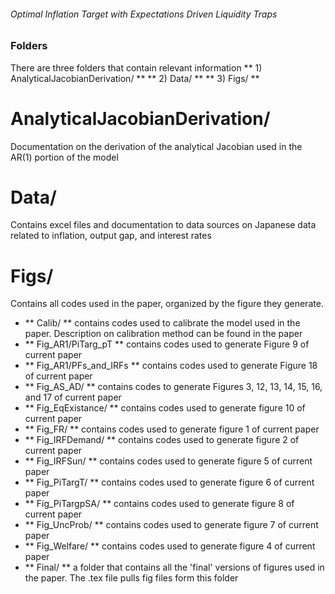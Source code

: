 ###### Optimal Inflation Target with Expectations Driven Liquidity Traps

### Folders
There are three folders that contain relevant information
** 1) AnalyticalJacobianDerivation/ **
** 2) Data/ **
** 3) Figs/ **

# AnalyticalJacobianDerivation/
Documentation on the derivation of the analytical Jacobian used in the AR(1) portion of the model

# Data/
Contains excel files and documentation to data sources on Japanese data related to inflation, output gap, and interest rates

# Figs/
Contains all codes used in the paper, organized by the figure they generate. 
- ** Calib/ ** contains codes used to calibrate the model used in the paper. Description on calibration method can be found in the paper
- ** Fig_AR1/PiTarg_pT ** contains codes used to generate Figure 9 of current paper
- ** Fig_AR1/PFs_and_IRFs ** contains codes used to generate Figure 18 of current paper
- ** Fig_AS_AD/ ** contains codes to generate Figures 3, 12, 13, 14, 15, 16, and 17 of current paper
- ** Fig_EqExistance/ ** contains codes used to generate figure 10 of current paper
- ** Fig_FR/ ** contains codes used to generate figure 1 of current paper
- ** Fig_IRFDemand/ ** contains codes used to generate figure 2 of current paper
- ** Fig_IRFSun/ ** contains codes used to generate figure 5 of current paper
- ** Fig_PiTargT/ ** contains codes used to generate figure 6 of current paper
- ** Fig_PiTargpSA/ ** contains codes used to generate figure 8 of current paper
- ** Fig_UncProb/ ** contains codes used to generate figure 7 of current paper
- ** Fig_Welfare/ ** contains codes used to generate figure 4 of current paper
- ** Final/ ** a folder that contains all the 'final' versions of figures used in the paper. The .tex file pulls fig files form this folder


